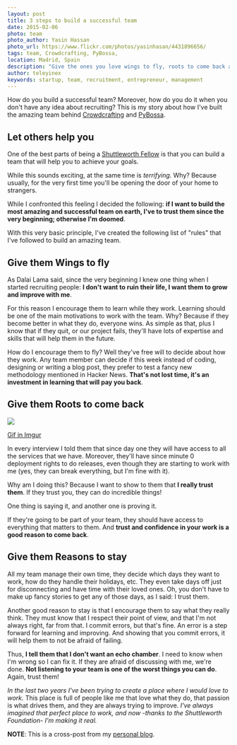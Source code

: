 ```yaml
---
layout: post
title: 3 steps to build a successful team
date: 2015-02-06
photo: team
photo_author: Yasin Hassan
photo_url: https://www.flickr.com/photos/yasinhasan/4431896656/
tags: team, Crowdcrafting, PyBossa,
location: Madrid, Spain
description: "Give the ones you love wings to fly, roots to come back and reasons to stay -Dalai Lama XIV"
author: teleyinex
keywords: startup, team, recruitment, entrepreneur, management
---
```


How do you build a successful team? Moreover, how do you do it when you don't
have any idea about recruiting? This is my story about how I've built the
amazing team behind [Crowdcrafting](/crowdcrafting) and
[PyBossa](http://pybossa.com).

<!--more-->

## Let others help you

One of the best parts of being a [Shuttleworth
Fellow](http://shuttleworthfoundation.org/) is that you can 
build a team that will help you to achieve your goals.

While this sounds exciting, at the same time is *terrifying*. Why? Because
usually, for the very first time you'll be opening the door of your home to 
strangers.

While I confronted this feeling I decided the following: **if I want to build
the most amazing and successful team on earth, I've to trust them since the very
beginning; otherwise I'm doomed**. 

With this very basic principle, I've created the following list of "rules" that
I've followed to build an amazing team.

## Give them Wings to fly

As Dalai Lama said, since the very beginning I knew one thing when I started
recruiting people: **I don't want to ruin their life, I want them to grow and
improve with me**.

For this reason I encourage them to learn while they work. Learning should be one 
of the main motivations to work with the team. Why? Because if they become
better in what they do, everyone wins. As simple as that, plus I know that if
they quit, or our project fails, they'll have lots of expertise and skills that
will help them in the future.

How do I encourage them to fly? Well they've free will to decide about how they work. Any
team member can decide if this
week instead of coding, designing or writing a blog post, they prefer to test a
fancy new methodology mentioned in Hacker News. **That's not lost time, it's
an investment in learning that will pay you back**. 

## Give them Roots to come back

<div class="">
<img src="{{site.cdn}}/assets/img/blog/trust.gif"/><br/> 
<p class="post-caption"><a href="http://imgur.com/gallery/hcc0iD3">Gif in Imgur</a></p>
</div>

In every interview I told them that since day one they will have access to
all the services that we have. Moreover, they'll have since minute 0 deployment
rights to do releases, even though they are starting to work with me (yes, they
can break everything, but I'm fine with it).

Why am I doing this? Because I want to show to them that **I really trust
them**. If they trust you, they can do incredible things!

One thing is saying it, and another one is proving it.

If they're going to be part of your team, they should have access to everything
that matters to them. And **trust and confidence in your work is a good reason to
come back**.

## Give them Reasons to stay

All my team manage their own time, they decide which days they want to work,
how do they handle their holidays, etc. They even take days off just for
disconnecting and have time with their loved ones. Oh, you don't have to make
up fancy stories to get any of those days, as I said: I trust them.

Another good reason to stay is that I encourage them to say what they really
think. They must know that I respect their point of view, and that I'm not
always right, far from that. I commit errors, but that's fine. An error is a
step forward for learning and improving. And showing that you commit errors, it
will help them to not be afraid of failing.

Thus, **I tell them that I don't want an echo chamber**. I need to know when 
I'm wrong so I can fix it. If they are afraid of discussing
with me, we're done. **Not listening to your team is one of the worst things you
can do**. Again, trust them!

*In the last two years I've been trying to create a place where I would love to
work.*
This place is full of people like me that love what they do, that passion is what drives them, and
they are always trying to improve. *I've always imagined that perfect place to
work, and now -thanks to the Shuttleworth Foundation- I'm making it real.*

**NOTE**: This is a cross-post from my [personal
blog](http://daniellombrana.es/blog/).
